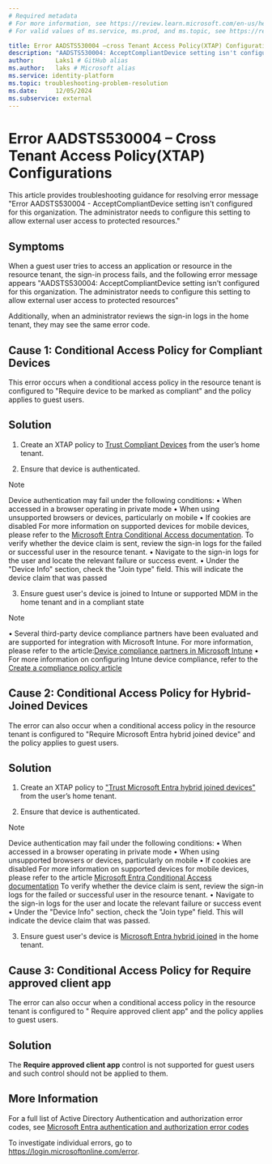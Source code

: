 ```yaml
---
# Required metadata
# For more information, see https://review.learn.microsoft.com/en-us/help/platform/learn-editor-add-metadata?branch=main
# For valid values of ms.service, ms.prod, and ms.topic, see https://review.learn.microsoft.com/en-us/help/platform/metadata-taxonomies?branch=main

title: Error AADSTS530004 –cross Tenant Access Policy(XTAP) Configurations
description: "AADSTS530004: AcceptCompliantDevice setting isn't configured for this organization"
author:      Laks1 # GitHub alias
ms.author:   laks # Microsoft alias
ms.service: identity-platform
ms.topic: troubleshooting-problem-resolution
ms.date:     12/05/2024
ms.subservice: external
---
```

# Error AADSTS530004 – Cross Tenant Access Policy(XTAP) Configurations

This article provides troubleshooting guidance for resolving error message   "Error AADSTS530004  - AcceptCompliantDevice setting isn't configured for this organization. The administrator needs to configure this setting to allow external user access to protected resources." 

## Symptoms

When a guest user tries to access an application or resource in the resource tenant, the sign-in process fails, and the following error message appears "AADSTS530004: AcceptCompliantDevice setting isn't configured for this organization. The administrator needs to configure this setting to allow external user access to protected resources"

Additionally, when an administrator reviews the sign-in logs in the home tenant, they may see the same error code. 

## Cause 1: Conditional Access Policy for Compliant Devices 

This error occurs when a conditional access policy in the resource tenant is configured to "Require device to be marked as compliant" and the policy applies to guest users.

## Solution

1.	Create an XTAP policy to [Trust Compliant Devices](/entra/external-id/cross-tenant-access-settings-b2b-collaboration#to-change-inbound-trust-settings-for-mfa-and-device-claims) from the user’s home tenant.

2.	Ensure that device is authenticated.
>[!Note]
>Device authentication may fail under the following conditions:
>•	When accessed in a browser operating in private mode
>•	When using unsupported browsers or devices, particularly on mobile
>•	If cookies are disabled
>For more information on supported devices for mobile devices, please refer to the 
>[Microsoft Entra Conditional Access documentation](/entra/identity/conditional-access/concept-conditional-access-conditions#device-platforms).
>To verify whether the device claim is sent, review the sign-in logs for the failed or successful user in the resource tenant.
>•	Navigate to the sign-in logs for the user and locate the relevant failure or success event.
>•	Under the "Device Info" section, check the "Join type" field. This will indicate the device claim that was passed

3.	Ensure guest user's device is joined to Intune or supported MDM in the home tenant and in a compliant state

>[!Note]
>•	Several third-party device compliance partners have been evaluated and are supported for integration with Microsoft Intune. For more information, please refer to the article:[Device compliance partners in Microsoft Intune](/mem/intune/protect/device-compliance-partners )
>•	For more information on configuring Intune device compliance, refer to the [Create a compliance policy article](/mem/intune/protect/compliance-policy-monitor)

## Cause 2: Conditional Access Policy for Hybrid-Joined Devices

The error can also occur when a conditional access policy in the resource tenant is configured to "Require Microsoft Entra hybrid joined device" and the policy applies to guest users. 

## Solution

1.	Create an XTAP policy to ["Trust Microsoft Entra hybrid joined devices"](/entra/external-id/cross-tenant-access-settings-b2b-collaboration#to-change-inbound-trust-settings-for-mfa-and-device-claims) from the user’s home tenant.


 2.	Ensure that device is authenticated.

>[!Note]
>Device authentication may fail under the following conditions:
>•	When accessed in a browser operating in private mode
>•	When using unsupported browsers or devices, particularly on mobile
>•	If cookies are disabled
>For more information on supported devices for mobile devices, please refer to the article [Microsoft Entra Conditional Access documentation](/entra/identity/conditional-access/concept-conditional-access-conditions#device-platforms)
>To verify whether the device claim is sent, review the sign-in logs for the failed or successful user in the resource tenant.
>•	Navigate to the sign-in logs for the user and locate the relevant failure or success event
>•	Under the "Device Info" section, check the "Join type" field. This will indicate the device claim that was passed.

3.	Ensure guest user's device is [Microsoft Entra hybrid joined](/entra/identity/devices/how-to-hybrid-join) in the home tenant.


## Cause 3: Conditional Access Policy for Require approved client app 

The error can also occur when a conditional access policy in the resource tenant is configured to " Require approved client app" and the policy applies to guest users. 


## Solution

The **Require approved client app** control is not supported for guest users and such control should not be applied to them. 


## More Information

For a full list of Active Directory Authentication and authorization error codes, see [Microsoft Entra authentication and authorization error codes](/azure/active-directory/develop/reference-aadsts-error-codes)

To investigate individual errors, go to https://login.microsoftonline.com/error.


